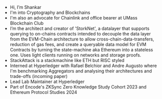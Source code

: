 - Hi, I’m Shankar
- I'm into Cryptography and Blockchains
- I'm also an advocate for Chainlink and office bearer at UMass Blockchain Club
- I’m the architect and creator of 'StorkNet', a datalayer that supports querying to on-chains contracts intended to decouple the data layer from the EVM-Chain architecture to allow cross-chain-data-transfers, reduction of gas fees, and create a queryable data model for EVM Contracts by turning the state-machine aka Ethereum into a stateless one. Uses light clients running on networks and storage proofs. 
- StackAttack is a stackmachine like ETH but RISC styled
- Interned at Hyperledger with Rafael Belchior and Andre Augusto where I'm benchmarking Aggregators and analysing their architectures and trade-offs (incoming paper)
- Lead Lab Maintainer at Hyperledger
- Part of Encode's ZKSync Zero Knowledge Study Cohort 2023 and Ethereum Protocol Studies 2024
<!---
shankars99/shankars99 is a ✨ special ✨ repository because its `README.md` (this file) appears on your GitHub profile.
You can click the Preview link to take a look at your changes.
--->

